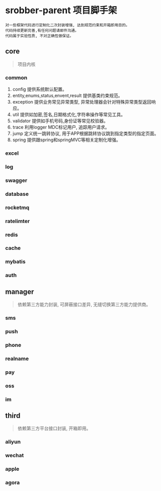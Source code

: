 # srobber-parent 项目脚手架
	对一些框架代码进行定制化二次封装增强, 达到规范约束和开箱即用目的。
	代码持续更新完善,有任何问题请邮件沟通。
    代码属于实验性质, 不对正确性做保证。
## core
>项目内核 
### common
1. config 提供系统默认配置。
2. entity,enums,status,envent,result 提供基类约束规范。
3. exception 提供业务常见异常类型, 异常处理器会针对特殊异常类型返回响应。
4. util 提供如加密,签名,日期格式化,字符串操作等常见工具。
5. validator 提供如手机号码,身份证等常见校验器。
6. trace 利用logger MDC标记用户, 追踪用户请求。
7. jump 定义统一跳转协议, 用于APP根据跳转协议跳到指定类型的指定页面。
8. spring 提供跟spring和springMVC等相关定制化增强。
### excel
### log
### swagger
### database
### rocketmq
### ratelimter
### redis
### cache
### mybatis

### auth

## manager
> 依赖第三方能力封装, 可屏蔽接口差异, 无缝切换第三方能力提供商。
### sms
### push
### phone
### realname
### pay
### oss
### im

## third
> 依赖第三方平台接口封装, 开箱即用。 
### aliyun
### wechat
### apple
### agora